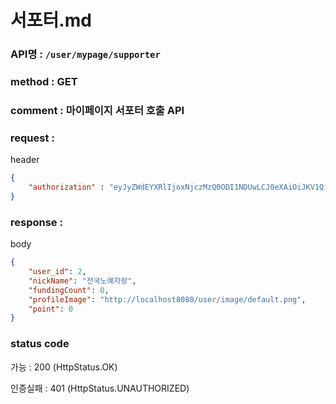 # 서포터.md
### API명 : `/user/mypage/supporter`

### method : GET

### comment : 마이페이지 서포터 호출 API

### request :

header
~~~json
{
    "authorization" : "eyJyZWdEYXRlIjoxNjczMzQ0ODI1NDUwLCJ0eXAiOiJKV1QiLCJhbGciOiJIUzM4NCJ9.eyJ1c2VyTnVtIjoyLCJuaWNrTmFtZSI6IuyghOq1reuFuOyYiOyekOuekSIsImxvZ2luVGltZSI6IjIwMjMtMDEtMTAgMTk6MDA6MjUiLCJleHAiOjE3MDQ4ODA4MjV9.vEOIq_mUubp0oItnHidwjDYKgsp4W3IaLZjMpPdf1IQhghuN2Oemuklx9y2EFZRh"
}
~~~

### response :

body
~~~json
{
    "user_id": 2,
    "nickName": "전국노예자랑",
    "fundingCount": 0,
    "profileImage": "http://localhost8080/user/image/default.png",
    "point": 0
}
~~~

### status code
가능 : 200 (HttpStatus.OK)

인증실패 : 401 (HttpStatus.UNAUTHORIZED)